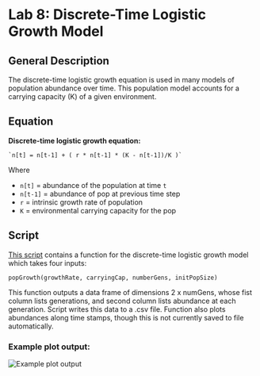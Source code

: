 # Lab 8: Discrete-Time Logistic Growth Model 

## General Description 
The discrete-time logistic growth equation is used in many models of population abundance over time. This population model accounts for a carrying capacity (K) of a given environment. 

## Equation 
**Discrete-time logistic growth equation:**

    `n[t] = n[t-1] + ( r * n[t-1] * (K - n[t-1])/K )`

Where
* `n[t]` = abundance of the population at time `t`
* `n[t-1]` = abundance of pop at previous time step 
* `r` = intrinsic growth rate of population 
* `K` = environmental carrying capacity for the pop 

## Script
[This script]() contains a function for the discrete-time logistic growth model which takes four inputs: 

`popGrowth(growthRate, carryingCap, numberGens, initPopSize)`

This function outputs a data frame of dimensions 2 x numGens, whose fist column lists generations, and second column lists abundance at each generation. Script writes this data to a .csv file. Function also plots abundances along time stamps, though this is not currently saved to file automatically. 

### Example plot output: 
![Example plot output]("example-output.png")

